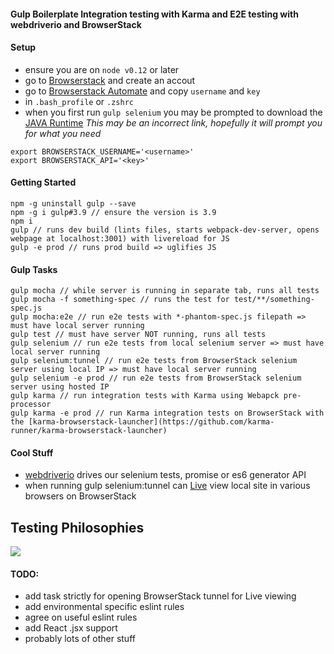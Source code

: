 #### Gulp Boilerplate Integration testing with Karma and E2E testing with webdriverio and BrowserStack

#### Setup
- ensure you are on `node v0.12` or later
- go to [Browserstack](https://www.browserstack.com) and create an accout
- go to [Browserstack Automate](https://www.browserstack.com/automate) and copy `username` and `key`
- in `.bash_profile` or `.zshrc`
- when you first run `gulp selenium` you may be prompted to download the [JAVA Runtime](http://www.oracle.com/technetwork/java/javase/downloads/jre8-downloads-2133155.html) *This may be an incorrect link, hopefully it will prompt you for what you need*
```shell
export BROWSERSTACK_USERNAME='<username>'
export BROWSERSTACK_API='<key>'
```

#### Getting Started
```shell
npm -g uninstall gulp --save
npm -g i gulp#3.9 // ensure the version is 3.9
npm i
gulp // runs dev build (lints files, starts webpack-dev-server, opens webpage at localhost:3001) with livereload for JS
gulp -e prod // runs prod build => uglifies JS
```

#### Gulp Tasks
```shell
gulp mocha // while server is running in separate tab, runs all tests
gulp mocha -f something-spec // runs the test for test/**/something-spec.js
gulp mocha:e2e // run e2e tests with *-phantom-spec.js filepath => must have local server running
gulp test // must have server NOT running, runs all tests
gulp selenium // run e2e tests from local selenium server => must have local server running
gulp selenium:tunnel // run e2e tests from BrowserStack selenium server using local IP => must have local server running
gulp selenium -e prod // run e2e tests from BrowserStack selenium server using hosted IP
gulp karma // run integration tests with Karma using Webapck pre-processor
gulp karma -e prod // run Karma integration tests on BrowserStack with the [karma-browserstack-launcher](https://github.com/karma-runner/karma-browserstack-launcher)
```

#### Cool Stuff
- [webdriverio](http://webdriver.io/) drives our selenium tests, promise or es6 generator API
- when running gulp selenium:tunnel can [Live](https://www.browserstack.com/start) view local site in various browsers on BrowserStack

## Testing Philosophies
![](https://www-static2.strongloop.com/wp-content/uploads/2015/03/975x703xpyramid.png.pagespeed.ic.Ozn480glOj.png)

#### TODO:
- add task strictly for opening BrowserStack tunnel for Live viewing
- add environmental specific eslint rules
- agree on useful eslint rules
- add React .jsx support
- probably lots of other stuff
